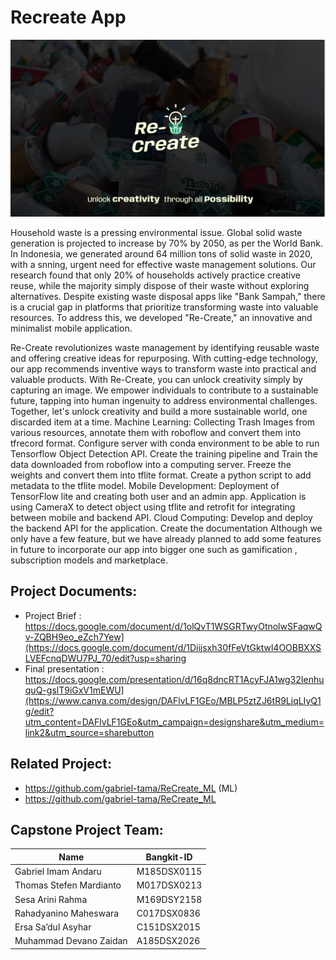 
# Recreate App

<p align="center">
  <img src="https://github.com/Devanoz/Recreate-app/blob/master/Recreate%20Banner.png">
</p>

Household waste is a pressing environmental issue. Global solid waste generation is projected to increase by 70% by 2050, as per the World Bank. In Indonesia, we generated around 64 million tons of solid waste in 2020, with a snning, urgent need for effective waste management solutions. Our research found that only 20% of households actively practice creative reuse, while the majority simply dispose of their waste without exploring alternatives. Despite existing waste disposal apps like "Bank Sampah," there is a crucial gap in platforms that prioritize transforming waste into valuable resources. To address this, we developed "Re-Create," an innovative and minimalist mobile application.

Re-Create revolutionizes waste management by identifying reusable waste and offering creative ideas for repurposing. With cutting-edge technology, our app recommends inventive ways to transform waste into practical and valuable products. With Re-Create, you can  unlock creativity simply by capturing an image. We empower individuals to contribute to a sustainable future, tapping into human ingenuity to address environmental challenges. Together, let's unlock creativity and build a more sustainable world, one discarded item at a time.
Machine Learning: Collecting Trash Images from various resources, annotate them with roboflow and convert them into tfrecord format. Configure server with conda environment to be able to run Tensorflow Object Detection API. Create the training pipeline and Train the data downloaded from roboflow  into a computing server. Freeze the weights and convert them into tflite format. Create a python script to add metadata to the tflite model.
Mobile Development: Deployment of TensorFlow lite and creating both user and an admin app. Application is using CameraX to detect object using tflite and retrofit for integrating between mobile and backend API.
Cloud Computing: Develop and deploy the backend API for the application. Create the documentation
Although we only have a few feature, but we have already planned to add some features in future to incorporate our app into bigger one such as gamification , subscription models and marketplace. 


## Project Documents:
- Project Brief : https://docs.google.com/document/d/1olQvT1WSGRTwyOtnolwSFaqwQv-ZQBH9eo_eZch7Yew](https://docs.google.com/document/d/1Diijsxh30fFeVtGktwl4OOBBXXSLVEFcnqDWU7PJ_70/edit?usp=sharing
- Final presentation : https://docs.google.com/presentation/d/16q8dncRT1AcyFJA1wg32IenhuquQ-gslT9iGxV1mEWU](https://www.canva.com/design/DAFlvLF1GEo/MBLP5ztZJ6tR9LjqLIyQ1g/edit?utm_content=DAFlvLF1GEo&utm_campaign=designshare&utm_medium=link2&utm_source=sharebutton

## Related Project: 
- https://github.com/gabriel-tama/ReCreate_ML (ML)
- https://github.com/gabriel-tama/ReCreate_ML

## Capstone Project Team: 
| Name | Bangkit-ID | 
| ------ | ------ | 
| Gabriel Imam Andaru  | M185DSX0115  | 
| Thomas Stefen Mardianto  | M017DSX0213  | 
| Sesa Arini Rahma | M169DSY2158  | 
| Rahadyanino Maheswara | C017DSX0836 | 
| Ersa Sa’dul Asyhar | C151DSX2015 | 
| Muhammad Devano Zaidan  | A185DSX2026 | 
